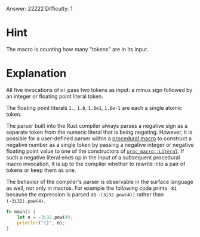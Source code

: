 Answer: 22222
Difficulty: 1

# Hint

The macro is counting how many "tokens" are in its input.

# Explanation

All five invocations of `m!` pass two tokens as input: a minus sign followed by
an integer or floating point literal token.

The floating point literals `1.`, `1.0`, `1.0e1`, `1.0e-1` are each a single
atomic token.

The parser built into the Rust compiler always parses a negative sign as a
separate token from the numeric literal that is being negating. However, it is
possible for a user-defined parser within a [procedural macro] to construct a
negative number as a single token by passing a negative integer or negative
floating point value to one of the constructors of [`proc_macro::Literal`]. If
such a negative literal ends up in the input of a subsequent procedural macro
invocation, it is up to the compiler whether to rewrite into a pair of tokens or
keep them as one.

[procedural macro]: https://github.com/dtolnay/syn
[`proc_macro::Literal`]: https://doc.rust-lang.org/proc_macro/struct.Literal.html

The behavior of the compiler's parser is observable in the surface language as
well, not only in macros. For example the following code prints `-81` because
the expression is parsed as `-(3i32.pow(4))` rather than `(-3i32).pow(4)`.

```rust
fn main() {
    let n = -3i32.pow(4);
    println!("{}", n);
}
```
